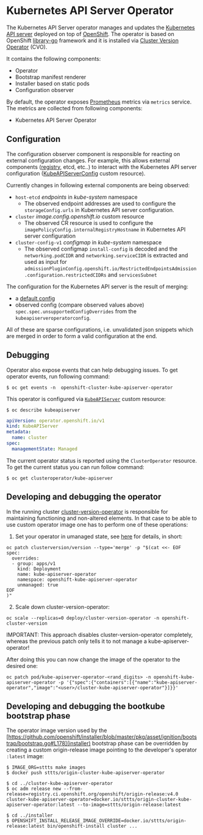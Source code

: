 # Kubernetes API Server Operator

The Kubernetes API Server operator manages and updates the [Kubernetes API server](https://github.com/kubernetes/kubernetes) deployed on top of
[OpenShift](https://openshift.io). The operator is based on OpenShift [library-go](https://github.com/openshift/library-go) framework and it
 is installed via [Cluster Version Operator](https://github.com/openshift/cluster-version-operator) (CVO).

It contains the following components:

* Operator
* Bootstrap manifest renderer
* Installer based on static pods
* Configuration observer

By default, the operator exposes [Prometheus](https://prometheus.io) metrics via `metrics` service.
The metrics are collected from following components:

* Kubernetes API Server Operator


## Configuration

The configuration observer component is responsible for reacting on external configuration changes.
For example, this allows external components ([registry](https://github.com/openshift/cluster-image-registry-operator), etcd, etc..)
to interact with the Kubernetes API server configuration ([KubeAPIServerConfig](https://github.com/openshift/api/blob/master/kubecontrolplane/v1/types.go#L14) custom resource).

Currently changes in following external components are being observed:

* `host-etcd` *endpoints* in *kube-system* namespace
  - The observed endpoint addresses are used to configure the `storageConfig.urls` in Kubernetes API server configuration.
* `cluster` *image.config.openshift.io* custom resource
  - The observed CR resource is used to configure the `imagePolicyConfig.internalRegistryHostname` in Kubernetes API server configuration
* `cluster-config-v1` *configmap* in *kube-system* namespace
  - The observed configmap `install-config` is decoded and the `networking.podCIDR` and `networking.serviceCIDR` is extracted and used as input for `admissionPluginConfig.openshift.io/RestrictedEndpointsAdmission.configuration.restrictedCIDRs` and `servicesSubnet`


The configuration for the Kubernetes API server is the result of merging:

* a [default config](https://github.com/openshift/cluster-kube-apiserver-operator/blob/master/bindata/assets/config/defaultconfig.yaml)
* observed config (compare observed values above) `spec.spec.unsupportedConfigOverrides` from the `kubeapiserveroperatorconfig`.

All of these are sparse configurations, i.e. unvalidated json snippets which are merged in order to form a valid configuration at the end.


## Debugging

Operator also expose events that can help debugging issues. To get operator events, run following command:

```
$ oc get events -n  openshift-cluster-kube-apiserver-operator
```

This operator is configured via [`KubeAPIServer`](https://github.com/openshift/api/blob/master/operator/v1/types_kubeapiserver.go#L12) custom resource:

```
$ oc describe kubeapiserver
```
```yaml
apiVersion: operator.openshift.io/v1
kind: KubeAPIServer
metadata:
  name: cluster
spec:
  managementState: Managed
```

The current operator status is reported using the `ClusterOperator` resource. To get the current status you can run follow command:

```
$ oc get clusteroperator/kube-apiserver
```

## Developing and debugging the operator

In the running cluster [cluster-version-operator](https://github.com/openshift/cluster-version-operator/) is responsible
for maintaining functioning and non-altered elements.  In that case to be able to use custom operator image one has to
perform one of these operations:

1. Set your operator in umanaged state, see [here](https://github.com/openshift/cluster-version-operator/blob/master/docs/dev/clusterversion.md) for details, in short:

```
oc patch clusterversion/version --type='merge' -p "$(cat <<- EOF
spec:
  overrides:
  - group: apps/v1
    kind: Deployment
    name: kube-apiserver-operator
    namespace: openshift-kube-apiserver-operator
    unmanaged: true
EOF
)"
```

2. Scale down cluster-version-operator:

```
oc scale --replicas=0 deploy/cluster-version-operator -n openshift-cluster-version
```

IMPORTANT: This approach disables cluster-version-operator completely, whereas the previous patch only tells it to not manage a kube-apiserver-operator!

After doing this you can now change the image of the operator to the desired one:

```
oc patch pod/kube-apiserver-operator-<rand_digits> -n openshift-kube-apiserver-operator -p '{"spec":{"containers":[{"name":"kube-apiserver-operator","image":"<user>/cluster-kube-apiserver-operator"}]}}'
```


## Developing and debugging the bootkube bootstrap phase

The operator image version used by the [https://github.com/openshift/installer/blob/master/pkg/asset/ignition/bootstrap/bootstrap.go#L178](installer) bootstrap phase can be overridden by creating a custom origin-release image pointing to the developer's operator `:latest` image:

```
$ IMAGE_ORG=sttts make images
$ docker push sttts/origin-cluster-kube-apiserver-operator

$ cd ../cluster-kube-apiserver-operator
$ oc adm release new --from-release=registry.ci.openshift.org/openshift/origin-release:v4.0 cluster-kube-apiserver-operator=docker.io/sttts/origin-cluster-kube-apiserver-operator:latest --to-image=sttts/origin-release:latest

$ cd ../installer
$ OPENSHIFT_INSTALL_RELEASE_IMAGE_OVERRIDE=docker.io/sttts/origin-release:latest bin/openshift-install cluster ...
```
